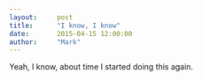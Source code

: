 ```yaml
---
layout:     post
title:      "I know, I know"
date:       2015-04-15 12:00:00
author:     "Mark"
---
```


<p>Yeah, I know, about time I started doing this again.</p>
